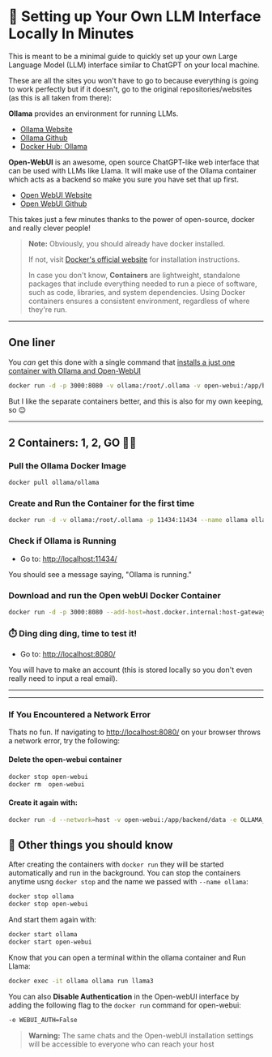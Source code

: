 # 🚀 Setting up Your Own LLM Interface Locally In Minutes

This is meant to be a minimal guide to quickly set up your own Large Language Model (LLM) interface similar to ChatGPT on your local machine.

These are all the sites you won't have to go to because everything is going to work perfectly but if it doesn't, go to the original repositories/websites (as this is all taken from there):

**Ollama** provides an environment for running LLMs.

- [Ollama Website](https://ollama.com/)
- [Ollama Github](https://github.com/ollama/ollama)
- [Docker Hub: Ollama](https://hub.docker.com/r/ollama/ollama)

**Open-WebUI** is an awesome, open source ChatGPT-like web interface that can be used with LLMs like Llama. It will make use of the Ollama container which acts as a backend so make you sure you have set that up first.

- [Open WebUI Website](https://openwebui.com/)
- [Open WebUI Github](https://github.com/ollama/ollama)

This takes just a few minutes thanks to the power of open-source, docker and really clever people!

> **Note:** Obviously, you should already have docker installed.
>
> If not, visit [Docker's official website](https://www.docker.com/get-started) for installation instructions.
>
> In case you don't know, **Containers** are lightweight, standalone packages that include everything needed to run a piece of software, such as code, libraries, and system dependencies. Using Docker containers ensures a consistent environment, regardless of where they're run.

---

## One liner

You *can* get this done with a single command that [installs a just one container with Ollama and Open-WebUI](https://docs.openwebui.com/#installing-open-webui-with-bundled-ollama-support)

```bash
docker run -d -p 3000:8080 -v ollama:/root/.ollama -v open-webui:/app/backend/data --name open-webui --restart always ghcr.io/open-webui/open-webui:ollama
```

But I like the separate containers better, and this is also for my own keeping, so 😉

---

## 2 Containers: 1, 2, GO 🏃💨

### Pull the Ollama Docker Image
```bash
docker pull ollama/ollama
```

### Create and Run the Container for the first time
```bash
docker run -d -v ollama:/root/.ollama -p 11434:11434 --name ollama ollama/ollama
```

### Check if Ollama is Running

- Go to: [http://localhost:11434/](http://localhost:11434/)

You should see a message saying, "Ollama is running."

### Download and run the Open webUI Docker Container
```bash
docker run -d -p 3000:8080 --add-host=host.docker.internal:host-gateway -v open-webui:/app/backend/data --name open-webui --restart always ghcr.io/open-webui/open-webui:main
```

### ⏱️ Ding ding ding, time to test it!

- Go to: [http://localhost:8080/](http://localhost:8080/)

You will have to make an account (this is stored locally so you don't even really need to input a real email).


---
---


### If You Encountered a Network Error

Thats no fun. If navigating to [http://localhost:8080/](http://localhost:8080/) on your browser throws a network error, try the following:

#### Delete the open-webui container
```bash
docker stop open-webui
docker rm  open-webui
```

#### Create it again with:
```bash
docker run -d --network=host -v open-webui:/app/backend/data -e OLLAMA_BASE_URL=http://127.0.0.1:11434 --name open-webui --restart always ghcr.io/open-webui/open-webui:main
```

## 🤔 Other things you should know

After creating the containers with `docker run` they will be started automatically and run in the background. You can stop the containers anytime usng `docker stop` and the name we passed with `--name ollama`:

```bash
docker stop ollama
docker stop open-webui
```

And start them again with:

```bash
docker start ollama
docker start open-webui
```

Know that you can open a terminal within the ollama container and Run Llama:

```bash
docker exec -it ollama ollama run llama3
```

You can also **Disable Authentication** in the Open-webUI interface by adding the following flag to the `docker run` command for open-webui:
```bash
-e WEBUI_AUTH=False
```
> **Warning:** The same chats and the Open-webUI installation settings will be accessible to everyone who can reach your host
